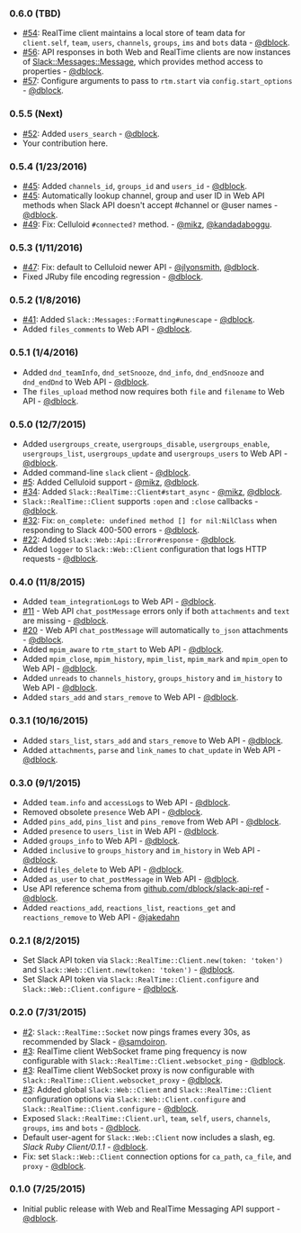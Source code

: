 ### 0.6.0 (TBD)

* [#54](https://github.com/dblock/slack-ruby-client/issues/54): RealTime client maintains a local store of team data for `client.self`, `team`, `users`, `channels`, `groups`, `ims` and `bots` data - [@dblock](https://github.com/dblock).
* [#56](https://github.com/dblock/slack-ruby-client/issues/56): API responses in both Web and RealTime clients are now instances of [Slack::Messages::Message](lib/slack/messages/message), which provides method access to properties - [@dblock](https://github.com/dblock).
* [#57](https://github.com/dblock/slack-ruby-client/issues/57): Configure arguments to pass to `rtm.start` via `config.start_options` - [@dblock](https://github.com/dblock).

### 0.5.5 (Next)

* [#52](https://github.com/dblock/slack-ruby-client/issues/52): Added `users_search` - [@dblock](https://github.com/dblock).
* Your contribution here.

### 0.5.4 (1/23/2016)

* [#45](https://github.com/dblock/slack-ruby-client/issues/45): Added `channels_id`, `groups_id` and `users_id` - [@dblock](https://github.com/dblock).
* [#45](https://github.com/dblock/slack-ruby-client/issues/45): Automatically lookup channel, group and user ID in Web API methods when Slack API doesn't accept #channel or @user names - [@dblock](https://github.com/dblock).
* [#49](https://github.com/dblock/slack-ruby-client/pull/49): Fix: Celluloid `#connected?` method. - [@mikz](https://github.com/mikz), [@kandadaboggu](https://github.com/kandadaboggu).

### 0.5.3 (1/11/2016)

* [#47](https://github.com/dblock/slack-ruby-client/pull/47): Fix: default to Celluloid newer API - [@jlyonsmith](https://github.com/jlyonsmith), [@dblock](https://github.com/dblock).
* Fixed JRuby file encoding regression - [@dblock](https://github.com/dblock).

### 0.5.2 (1/8/2016)

* [#41](https://github.com/dblock/slack-ruby-client/issues/41): Added `Slack::Messages::Formatting#unescape` - [@dblock](https://github.com/dblock).
* Added `files_comments` to Web API - [@dblock](https://github.com/dblock).

### 0.5.1 (1/4/2016)

* Added `dnd_teamInfo`, `dnd_setSnooze`, `dnd_info`, `dnd_endSnooze` and `dnd_endDnd` to Web API - [@dblock](https://github.com/dblock).
* The `files_upload` method now requires both `file` and `filename` to Web API - [@dblock](https://github.com/dblock).

### 0.5.0 (12/7/2015)

* Added `usergroups_create`, `usergroups_disable`, `usergroups_enable`, `usergroups_list`, `usergroups_update` and `usergroups_users` to Web API - [@dblock](https://github.com/dblock).
* Added command-line `slack` client - [@dblock](https://github.com/dblock).
* [#5](https://github.com/dblock/slack-ruby-client/issues/5): Added Celluloid support - [@mikz](https://github.com/mikz), [@dblock](https://github.com/dblock).
* [#34](https://github.com/dblock/slack-ruby-client/pull/34): Added `Slack::RealTime::Client#start_async` - [@mikz](https://github.com/mikz), [@dblock](https://github.com/dblock).
* `Slack::RealTime::Client` supports `:open` and `:close` callbacks - [@dblock](https://github.com/dblock).
* [#32](https://github.com/dblock/slack-ruby-client/issues/32): Fix: `on_complete: undefined method [] for nil:NilClass` when responding to Slack 400-500 errors - [@dblock](https://github.com/dblock).
* [#22](https://github.com/dblock/slack-ruby-client/issues/22): Added `Slack::Web::Api::Error#response` - [@dblock](https://github.com/dblock).
* Added `logger` to `Slack::Web::Client` configuration that logs HTTP requests - [@dblock](https://github.com/dblock).

### 0.4.0 (11/8/2015)

* Added `team_integrationLogs` to Web API - [@dblock](https://github.com/dblock).
* [#11](https://github.com/dblock/slack-ruby-client/pull/11) - Web API `chat_postMessage` errors only if both `attachments` and `text` are missing - [@dblock](https://github.com/dblock).
* [#20](https://github.com/dblock/slack-ruby-client/issues/20) - Web API `chat_postMessage` will automatically `to_json` attachments - [@dblock](https://github.com/dblock).
* Added `mpim_aware` to `rtm_start` to Web API - [@dblock](https://github.com/dblock).
* Added `mpim_close`, `mpim_history`, `mpim_list`, `mpim_mark` and `mpim_open` to Web API - [@dblock](https://github.com/dblock).
* Added `unreads` to `channels_history`, `groups_history` and `im_history` to Web API - [@dblock](https://github.com/dblock).
* Added `stars_add` and `stars_remove` to Web API - [@dblock](https://github.com/dblock).

### 0.3.1 (10/16/2015)

* Added `stars_list`, `stars_add` and `stars_remove` to Web API - [@dblock](https://github.com/dblock).
* Added `attachments`, `parse` and `link_names` to `chat_update` in Web API - [@dblock](https://github.com/dblock).

### 0.3.0 (9/1/2015)

* Added `team.info` and `accessLogs` to Web API - [@dblock](https://github.com/dblock).
* Removed obsolete `presence` Web API - [@dblock](https://github.com/dblock).
* Added `pins_add`, `pins_list` and `pins_remove` from Web API - [@dblock](https://github.com/dblock).
* Added `presence` to `users_list` in Web API - [@dblock](https://github.com/dblock).
* Added `groups_info` to Web API - [@dblock](https://github.com/dblock).
* Added `inclusive` to `groups_history` and `im_history` in Web API - [@dblock](https://github.com/dblock).
* Added `files_delete` to Web API - [@dblock](https://github.com/dblock).
* Added `as_user` to `chat_postMessage` in Web API - [@dblock](https://github.com/dblock).
* Use API reference schema from [github.com/dblock/slack-api-ref](https://github.com/dblock/slack-api-ref) - [@dblock](https://github.com/dblock).
* Added `reactions_add`, `reactions_list`, `reactions_get` and `reactions_remove` to Web API - [@jakedahn](https://github.com/jakedahn)

### 0.2.1 (8/2/2015)

* Set Slack API token via `Slack::RealTime::Client.new(token: 'token')` and `Slack::Web::Client.new(token: 'token')` - [@dblock](https://github.com/dblock).
* Set Slack API token via `Slack::RealTime::Client.configure` and `Slack::Web::Client.configure` - [@dblock](https://github.com/dblock).

### 0.2.0 (7/31/2015)

* [#2](https://github.com/dblock/slack-ruby-client/pull/2): `Slack::RealTime::Socket` now pings frames every 30s, as recommended by Slack - [@samdoiron](https://github.com/samdoiron).
* [#3](https://github.com/dblock/slack-ruby-client/issues/3): RealTime client WebSocket frame ping frequency is now configurable with `Slack::RealTime::Client.websocket_ping` - [@dblock](https://github.com/dblock).
* [#3](https://github.com/dblock/slack-ruby-client/issues/3): RealTime client WebSocket proxy is now configurable with `Slack::RealTime::Client.websocket_proxy` - [@dblock](https://github.com/dblock).
* [#3](https://github.com/dblock/slack-ruby-client/issues/3): Added global `Slack::Web::Client` and `Slack::RealTime::Client` configuration options via `Slack::Web::Client.configure` and `Slack::RealTime::Client.configure` - [@dblock](https://github.com/dblock).
* Exposed `Slack::RealTime::Client.url`, `team`, `self`, `users`, `channels`, `groups`, `ims` and `bots` - [@dblock](https://github.com/dblock).
* Default user-agent for `Slack::Web::Client` now includes a slash, eg. _Slack Ruby Client/0.1.1_ - [@dblock](https://github.com/dblock).
* Fix: set `Slack::Web::Client` connection options for `ca_path`, `ca_file`, and `proxy` - [@dblock](https://github.com/dblock).

### 0.1.0 (7/25/2015)

* Initial public release with Web and RealTime Messaging API support - [@dblock](https://github.com/dblock).


